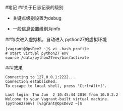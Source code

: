 #笔记
##关于日志记录的级别

- 关键点级别设置为debug
+ 一般信息设置级别为info

##每次进入虚拟机，自动进入 python27的虚拟环境

```shell
[vagrant@OpsDev2 ~]$ vi .bash_profile 
# start virtual python27 env 
source /data/python27env/bin/activate

```
###效果
```shell
Connecting to 127.0.0.1:2222...
Connection established.
To escape to local shell, press 'Ctrl+Alt+]'.

Last login: Thu Jun  2 10:45:44 2016 from 10.0.2.2
Welcome to your Vagrant-built virtual machine.
(python27env) [vagrant@OpsDev2 ~]$ 
```
